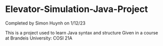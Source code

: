 # Elevator-Simulation-Java-Project

Completed by Simon Huynh on 1/12/23

This is a project used to learn Java syntax and structure
Given in a course at Brandeis University: COSI 21A
